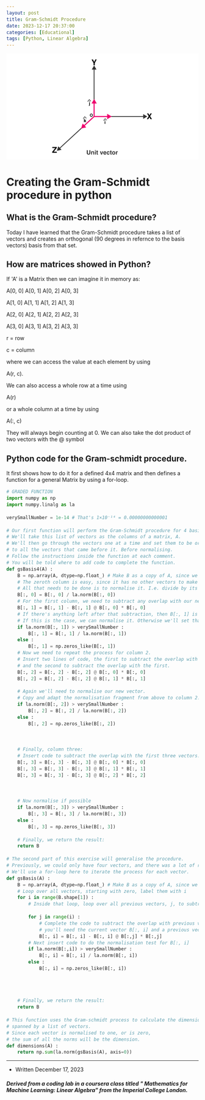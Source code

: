 ```yaml
---
layout: post
title: Gram-Schmidt Procedure 
date: 2023-12-17 20:37:00
categories: [Educational]
tags: [Python, Linear Algebra]
---
```


![Unit Vector of 3-D space](/assets/Unitvector3dimensional.png)

# Creating the Gram-Schmidt procedure in python 
## What is the Gram-Schmidt procedure? 
Today I have learned that the Gram-Schmidt procedure takes a list of vectors and creates an orthogonal (90 degrees in refernce to the basis vectors) basis from that set. 

## How are matrices showed in Python?
If 'A' is a Matrix then we can imagine it in memory as:

A[0, 0]  A[0, 1]  A[0, 2]  A[0, 3]

A[1, 0]  A[1, 1]  A[1, 2]  A[1, 3]

A[2, 0]  A[2, 1]  A[2, 2]  A[2, 3]

A[3, 0]  A[3, 1]  A[3, 2]  A[3, 3]

r = row

c = column

where we can access the value at each element by using 

A(r, c). 

We can also access a whole row at a time using 

A(r)

or a whole column at a time by using 

A(:, c)

They will always begin counting at 0.
We can also take the dot product of two vectors with the @ symbol

## Python code for the Gram-schmidt procedure. 
It first shows how to do it for a defined 4x4 matrix and then defines a function for a general Matrix by using a for-loop.

```python
# GRADED FUNCTION
import numpy as np
import numpy.linalg as la

verySmallNumber = 1e-14 # That's 1×10⁻¹⁴ = 0.00000000000001

# Our first function will perform the Gram-Schmidt procedure for 4 basis vectors.
# We'll take this list of vectors as the columns of a matrix, A.
# We'll then go through the vectors one at a time and set them to be orthogonal
# to all the vectors that came before it. Before normalising.
# Follow the instructions inside the function at each comment.
# You will be told where to add code to complete the function.
def gsBasis4(A) :
    B = np.array(A, dtype=np.float_) # Make B as a copy of A, since we're going to alter it's values.
    # The zeroth column is easy, since it has no other vectors to make it normal to.
    # All that needs to be done is to normalise it. I.e. divide by its modulus, or norm.
    B[:, 0] = B[:, 0] / la.norm(B[:, 0])
    # For the first column, we need to subtract any overlap with our new zeroth vector.
    B[:, 1] = B[:, 1] - B[:, 1] @ B[:, 0] * B[:, 0]
    # If there's anything left after that subtraction, then B[:, 1] is linearly independant of B[:, 0]
    # If this is the case, we can normalise it. Otherwise we'll set that vector to zero.
    if la.norm(B[:, 1]) > verySmallNumber :
        B[:, 1] = B[:, 1] / la.norm(B[:, 1])
    else :
        B[:, 1] = np.zeros_like(B[:, 1])
    # Now we need to repeat the process for column 2.
    # Insert two lines of code, the first to subtract the overlap with the zeroth vector,
    # and the second to subtract the overlap with the first.
    B[:, 2] = B[:, 2] - B[:, 2] @ B[:, 0] * B[:, 0]
    B[:, 2] = B[:, 2] - B[:, 2] @ B[:, 1] * B[:, 1]
    
    # Again we'll need to normalise our new vector.
    # Copy and adapt the normalisation fragment from above to column 2.
    if la.norm(B[:, 2]) > verySmallNumber :
        B[:, 2] = B[:, 2] / la.norm(B[:, 2])
    else :
        B[:, 2] = np.zeros_like(B[:, 2])
    
    
    
    # Finally, column three:
    # Insert code to subtract the overlap with the first three vectors.
    B[:, 3] = B[:, 3] - B[:, 3] @ B[:, 0] * B[:, 0]
    B[:, 3] = B[:, 3] - B[:, 3] @ B[:, 1] * B[:, 1]
    B[:, 3] = B[:, 3] - B[:, 3] @ B[:, 2] * B[:, 2]
    
    
    
    # Now normalise if possible
    if la.norm(B[:, 3]) > verySmallNumber :
        B[:, 3] = B[:, 3] / la.norm(B[:, 3])
    else :
        B[:, 3] = np.zeros_like(B[:, 3])
    
    # Finally, we return the result:
    return B

# The second part of this exercise will generalise the procedure.
# Previously, we could only have four vectors, and there was a lot of repeating in the code.
# We'll use a for-loop here to iterate the process for each vector.
def gsBasis(A) :
    B = np.array(A, dtype=np.float_) # Make B as a copy of A, since we're going to alter it's values.
    # Loop over all vectors, starting with zero, label them with i
    for i in range(B.shape[1]) :
        # Inside that loop, loop over all previous vectors, j, to subtract.
        
        for j in range(i) :
            # Complete the code to subtract the overlap with previous vectors.
            # you'll need the current vector B[:, i] and a previous vector B[:, j]
            B[:, i] = B[:, i] - B[:, i] @ B[:,j] * B[:,j]
        # Next insert code to do the normalisation test for B[:, i]
        if la.norm(B[:,i]) > verySmallNumber :
            B[:, i] = B[:, i] / la.norm(B[:, i])
        else :
            B[:, i] = np.zeros_like(B[:, i])
    
            
        
            
    # Finally, we return the result:
    return B

# This function uses the Gram-schmidt process to calculate the dimension
# spanned by a list of vectors.
# Since each vector is normalised to one, or is zero,
# the sum of all the norms will be the dimension.
def dimensions(A) :
    return np.sum(la.norm(gsBasis(A), axis=0))
```


----
* Written December 17, 2023

##### Derived from a coding lab in a coursera class titled " Mathematics for Machine Learning: Linear Algebra" from the Imperial College London.
<script src="https://giscus.app/client.js"
        data-repo="[ENTER REPO HERE]"
        data-repo-id="[ENTER REPO ID HERE]"
        data-category="[ENTER CATEGORY NAME HERE]"
        data-category-id="[ENTER CATEGORY ID HERE]"
        data-mapping="pathname"
        data-strict="0"
        data-reactions-enabled="1"
        data-emit-metadata="0"
        data-input-position="bottom"
        data-theme="preferred_color_scheme"
        data-lang="en"
        crossorigin="anonymous"
        async>
</script>
